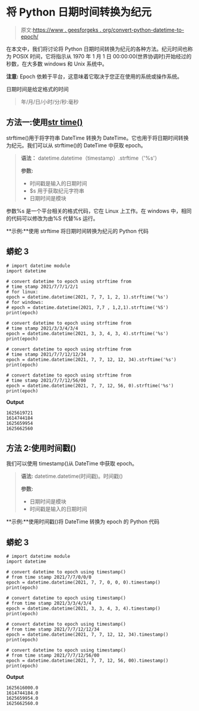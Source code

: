 # 将 Python 日期时间转换为纪元

> 原文:[https://www . geesforgeks . org/convert-python-datetime-to-epoch/](https://www.geeksforgeeks.org/convert-python-datetime-to-epoch/)

在本文中，我们将讨论将 Python 日期时间转换为纪元的各种方法。纪元时间也称为 POSIX 时间，它将指示从 1970 年 1 月 1 日 00:00:00(世界协调时)开始经过的秒数，在大多数 windows 和 Unix 系统中。

**注意:** Epoch 依赖于平台，这意味着它取决于您正在使用的系统或操作系统。

日期时间是给定格式的时间

> 年/月/日/小时/分/秒:毫秒

## 方法一:使用[str time()](https://www.geeksforgeeks.org/python-strftime-function/)

strftime()用于将字符串 DateTime 转换为 DateTime。它也用于将日期时间转换为纪元。我们可以从 strftime()的 DateTime 中获取 epoch。

> **语法：** datetime.datetime（timestamp）.strftime（'%s'）
> 
> **参数:**
> 
> *   时间戳是输入的日期时间
> *   $s 用于获取纪元字符串
> *   日期时间是模块

参数%s 是一个平台相关的格式代码，它在 Linux 上工作。在 windows 中，相同的代码可以修改为由%S 代替%s 运行。

**示例:**使用 strftime 将日期时间转换为纪元的 Python 代码

## 蟒蛇 3

```
# import datetime module
import datetime

# convert datetime to epoch using strftime from
# time stamp 2021/7/7/1/2/1
# for linux:
epoch = datetime.datetime(2021, 7, 7, 1, 2, 1).strftime('%s')
# for windows:
# epoch = datetime.datetime(2021, 7,7 , 1,2,1).strftime('%S')
print(epoch)

# convert datetime to epoch using strftime from
# time stamp 2021/3/3/4/3/4
epoch = datetime.datetime(2021, 3, 3, 4, 3, 4).strftime('%s')
print(epoch)

# convert datetime to epoch using strftime from
# time stamp 2021/7/7/12/12/34
epoch = datetime.datetime(2021, 7, 7, 12, 12, 34).strftime('%s')
print(epoch)

# convert datetime to epoch using strftime from 
# time stamp 2021/7/7/12/56/00
epoch = datetime.datetime(2021, 7, 7, 12, 56, 0).strftime('%s')
print(epoch)
```

**Output**

```
1625619721
1614744184
1625659954
1625662560

```

## 方法 2:使用时间戳()

我们可以使用 timestamp()从 DateTime 中获取 epoch。

> **语法:** datetime.datetime(时间戳)。时间戳()
> 
> **参数:**
> 
> *   日期时间是模块
> *   时间戳是输入的日期时间

**示例:**使用时间戳()将 DateTime 转换为 epoch 的 Python 代码

## 蟒蛇 3

```
# import datetime module
import datetime

# convert datetime to epoch using timestamp()
# from time stamp 2021/7/7/0/0/0
epoch = datetime.datetime(2021, 7, 7, 0, 0, 0).timestamp()
print(epoch)

# convert datetime to epoch using timestamp()
# from time stamp 2021/3/3/4/3/4
epoch = datetime.datetime(2021, 3, 3, 4, 3, 4).timestamp()
print(epoch)

# convert datetime to epoch using timestamp()
# from time stamp 2021/7/7/12/12/34
epoch = datetime.datetime(2021, 7, 7, 12, 12, 34).timestamp()
print(epoch)

# convert datetime to epoch using timestamp()
# from time stamp 2021/7/7/12/56/00
epoch = datetime.datetime(2021, 7, 7, 12, 56, 00).timestamp()
print(epoch)
```

**Output**

```
1625616000.0
1614744184.0
1625659954.0
1625662560.0

```